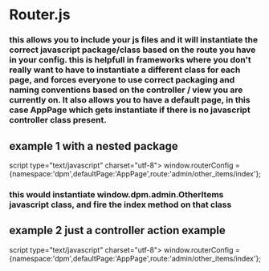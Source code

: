 # Router.js

### this allows you to include your js files and it will instantiate the correct javascript package/class based on the route you have in your config. this is helpfull in frameworks where you don't really want to have to instantiate a different class for each page, and forces everyone to use correct packaging and naming conventions based on the controller / view you are currently on. It also allows you to have a default page, in this case AppPage which gets instantiate if there is no javascript controller class present.

## example 1 with a nested package

  script type="text/javascript" charset="utf-8">
    window.routerConfig = {namespace:'dpm',defaultPage:'AppPage',route:'admin/other_items/index'};
  </script>
  
  
  <script src="dpm/app_page.js" type="text/javascript" charset="utf-8"></script>
  <script src="dpm/admin/other_items_.js" type="text/javascript" charset="utf-8"></script>
  <script src="../router.js" type="text/javascript" charset="utf-8"></script>
  
### this would instantiate window.dpm.admin.OtherItems javascript class, and fire the index method on that class  

## example 2 just a controller action example

  script type="text/javascript" charset="utf-8">
    window.routerConfig = {namespace:'dpm',defaultPage:'AppPage',route:'admin/other_items/index'};
  </script>
  
  
  <script src="dpm/app_page.js" type="text/javascript" charset="utf-8"></script>
  <script src="dpm/items.js" type="text/javascript" charset="utf-8"></script>
  <script src="../router.js" type="text/javascript" charset="utf-8"></script>